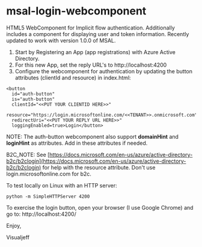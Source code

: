 # msal-login-webcomponent
HTML5 WebComponent for Implicit flow authentication.  Additionally includes a component for displaying user and token information.  Recently updated to work with version 1.0.0 of MSAL.

1. Start by Registering an App (app registrations) with Azure Active Directory.
2. For this new App, set the reply URL's to http://localhost:4200
3. Configure the webcomponent for authentication by updating the button attributes (clientId and resource) in index.html:

```
<button
  id="auth-button" 
  is="auth-button" 
  clientId="<<PUT YOUR CLIENTID HERE>>" 
  resource="https://login.microsoftonline.com/<<TENANT>>.onmicrosoft.com" 
  redirectUri="<<PUT YOUR REPLY URL HERE>>"
  loggingEnabled=true>Login</button>
```
NOTE: The auth-button webcomponent also support **domainHint** and **loginHint** as attributes.  Add in these attributes if needed.

B2C_NOTE: See [https://docs.microsoft.com/en-us/azure/active-directory-b2c/b2clogin](https://docs.microsoft.com/en-us/azure/active-directory-b2c/b2clogin) for help with the resource attribute.  Don't use login.microsoftonline.com for b2c.

To test locally on Linux with an HTTP server:

```
python -m SimpleHTTPServer 4200
```

To exercise the login button, open your browser (I use Google Chrome) and go to:  http://localhost:4200/


Enjoy,

Visualjeff
